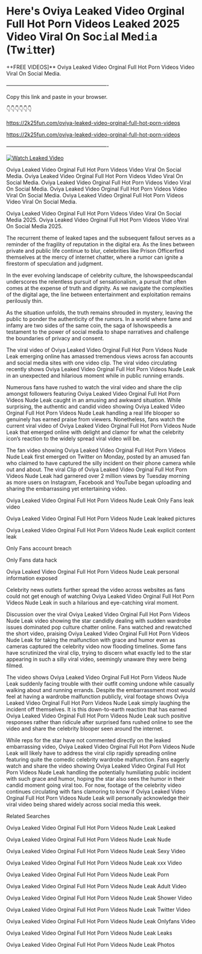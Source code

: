 # Here's Oviya Leaked Video Orginal Full Hot Porn Videos Leaked 2025 Video Viral On Soc𝚒al Med𝚒a (Tw𝚒tter)

++FREE VIDEOS]** Oviya Leaked Video Orginal Full Hot Porn Videos Video Viral On Social Media.

———————————————————-

Copy this link and paste in your browser.

👇👇👇👇👇👇

https://2k25fun.com/oviya-leaked-video-orginal-full-hot-porn-videos

https://2k25fun.com/oviya-leaked-video-orginal-full-hot-porn-videos

———————————————————-

[![Watch Leaked Video](https://miro.medium.com/v2/resize:fit:828/format:webp/1*cilzJN44JGOrTw9NJCrNHA.gif "Watch Leaked Video")](https://2k25fun.com/oviya-leaked-video-orginal-full-hot-porn-videos)

Oviya Leaked Video Orginal Full Hot Porn Videos Video Viral On Social Media. Oviya Leaked Video Orginal Full Hot Porn Videos Video Viral On Social Media. Oviya Leaked Video Orginal Full Hot Porn Videos Video Viral On Social Media. Oviya Leaked Video Orginal Full Hot Porn Videos Video Viral On Social Media. Oviya Leaked Video Orginal Full Hot Porn Videos Video Viral On Social Media.

Oviya Leaked Video Orginal Full Hot Porn Videos Video Viral On Social Media 2025. Oviya Leaked Video Orginal Full Hot Porn Videos Video Viral On Social Media 2025.

The recurrent theme of leaked tapes and the subsequent fallout serves as a reminder of the fragility of reputation in the digital era. As the lines between private and public life continue to blur, celebrities like Prison Officerfind themselves at the mercy of internet chatter, where a rumor can ignite a firestorm of speculation and judgment.

In the ever evolving landscape of celebrity culture, the Ishowspeedscandal underscores the relentless pursuit of sensationalism, a pursuit that often comes at the expense of truth and dignity. As we navigate the complexities of the digital age, the line between entertainment and exploitation remains perilously thin.

As the situation unfolds, the truth remains shrouded in mystery, leaving the public to ponder the authenticity of the rumors. In a world where fame and infamy are two sides of the same coin, the saga of Ishowspeedis a testament to the power of social media to shape narratives and challenge the boundaries of privacy and consent.

The viral video of Oviya Leaked Video Orginal Full Hot Porn Videos Nude Leak emerging online has amassed tremendous views across fan accounts and social media sites with one video clip. The viral video circulating recently shows Oviya Leaked Video Orginal Full Hot Porn Videos Nude Leak in an unexpected and hilarious moment while in public running errands.

Numerous fans have rushed to watch the viral video and share the clip amongst followers featuring Oviya Leaked Video Orginal Full Hot Porn Videos Nude Leak caught in an amusing and awkward situation. While surprising, the authentic and candid video showing Oviya Leaked Video Orginal Full Hot Porn Videos Nude Leak handling a real life blooper so genuinely has earned praise from viewers. Nonetheless, fans watch the current viral video of Oviya Leaked Video Orginal Full Hot Porn Videos Nude Leak that emerged online with delight and clamor for what the celebrity icon’s reaction to the widely spread viral video will be.

The fan video showing Oviya Leaked Video Orginal Full Hot Porn Videos Nude Leak first emerged on Twitter on Monday, posted by an amused fan who claimed to have captured the silly incident on their phone camera while out and about. The viral Clip of Oviya Leaked Video Orginal Full Hot Porn Videos Nude Leak had garnered over 2 million views by Tuesday morning as more users on Instagram, Facebook and YouTube began uploading and sharing the embarrassing yet entertaining video.

Oviya Leaked Video Orginal Full Hot Porn Videos Nude Leak Only Fans leak video

Oviya Leaked Video Orginal Full Hot Porn Videos Nude Leak leaked pictures

Oviya Leaked Video Orginal Full Hot Porn Videos Nude Leak explicit content leak

Only Fans account breach

Only Fans data hack

Oviya Leaked Video Orginal Full Hot Porn Videos Nude Leak personal information exposed

Celebrity news outlets further spread the video across websites as fans could not get enough of watching Oviya Leaked Video Orginal Full Hot Porn Videos Nude Leak in such a hilarious and eye-catching viral moment.

Discussion over the viral Oviya Leaked Video Orginal Full Hot Porn Videos Nude Leak video showing the star candidly dealing with sudden wardrobe issues dominated pop culture chatter online. Fans watched and rewatched the short video, praising Oviya Leaked Video Orginal Full Hot Porn Videos Nude Leak for taking the malfunction with grace and humor even as cameras captured the celebrity video now flooding timelines. Some fans have scrutinized the viral clip, trying to discern what exactly led to the star appearing in such a silly viral video, seemingly unaware they were being filmed.

The video shows Oviya Leaked Video Orginal Full Hot Porn Videos Nude Leak suddenly facing trouble with their outfit coming undone while casually walking about and running errands. Despite the embarrassment most would feel at having a wardrobe malfunction publicly, viral footage shows Oviya Leaked Video Orginal Full Hot Porn Videos Nude Leak simply laughing the incident off themselves. It is this down-to-earth reaction that has earned Oviya Leaked Video Orginal Full Hot Porn Videos Nude Leak such positive responses rather than ridicule after surprised fans rushed online to see the video and share the celebrity blooper seen around the internet.

While reps for the star have not commented directly on the leaked embarrassing video, Oviya Leaked Video Orginal Full Hot Porn Videos Nude Leak will likely have to address the viral clip rapidly spreading online featuring quite the comedic celebrity wardrobe malfunction. Fans eagerly watch and share the video showing Oviya Leaked Video Orginal Full Hot Porn Videos Nude Leak handling the potentially humiliating public incident with such grace and humor, hoping the star also sees the humor in their candid moment going viral too. For now, footage of the celebrity video continues circulating with fans clamoring to know if Oviya Leaked Video Orginal Full Hot Porn Videos Nude Leak will personally acknowledge their viral video being shared widely across social media this week.

Related Searches

Oviya Leaked Video Orginal Full Hot Porn Videos Nude Leak Leaked

Oviya Leaked Video Orginal Full Hot Porn Videos Nude Leak Nude

Oviya Leaked Video Orginal Full Hot Porn Videos Nude Leak Sexy Video

Oviya Leaked Video Orginal Full Hot Porn Videos Nude Leak xxx Video

Oviya Leaked Video Orginal Full Hot Porn Videos Nude Leak Porn

Oviya Leaked Video Orginal Full Hot Porn Videos Nude Leak Adult Video

Oviya Leaked Video Orginal Full Hot Porn Videos Nude Leak Shower Video

Oviya Leaked Video Orginal Full Hot Porn Videos Nude Leak Twitter Video

Oviya Leaked Video Orginal Full Hot Porn Videos Nude Leak Onlyfans Video

Oviya Leaked Video Orginal Full Hot Porn Videos Nude Leak Leaks

Oviya Leaked Video Orginal Full Hot Porn Videos Nude Leak Photos